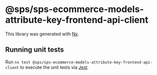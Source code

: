 # @sps/sps-ecommerce-models-attribute-key-frontend-api-client

This library was generated with [Nx](https://nx.dev).

## Running unit tests

Run `nx test @sps/sps-ecommerce-models-attribute-key-frontend-api-client` to execute the unit tests via [Jest](https://jestjs.io).
